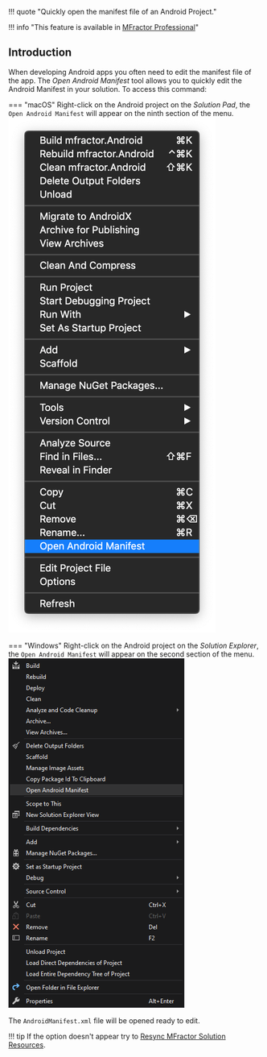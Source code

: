!!! quote "Quickly open the manifest file of an Android Project."

!!! info "This feature is available in [MFractor Professional](https://www.mfractor.com/products/mfractor-professional)"

## Introduction

When developing Android apps you often need to edit the manifest file of the app. The _Open Android Manifest_ tool allows you to quickly edit the Android Manifest in your solution. To access this command:

=== "macOS"
    Right-click on the Android project on the _Solution Pad_, the `Open Android Manifest` will appear on the ninth section of the menu.
    ![](/img/android/open-android-manifest-macos.png)

=== "Windows"
    Right-click on the Android project on the _Solution Explorer_, the `Open Android Manifest` will appear on the second section of the menu.
    ![](/img/android/open-android-manifest-windows.png)

The `AndroidManifest.xml` file will be opened ready to edit.

!!! tip
    If the option doesn't appear try to [Resync MFractor Solution Resources](/utilities/resync-mfractor-resources).
